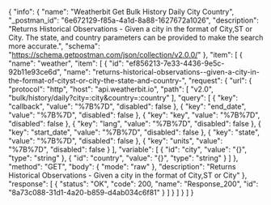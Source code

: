 {
  "info": {
    "name": "Weatherbit Get Bulk History Daily City Country",
    "_postman_id": "6e672129-f85a-4a1d-8a88-1627672a1026",
    "description": "Returns Historical Observations - Given a city in the format of City,ST or City. The state, and country parameters can be provided to make the search more accurate.",
    "schema": "https://schema.getpostman.com/json/collection/v2.0.0/"
  },
  "item": [
    {
      "name": "weather",
      "item": [
        {
          "id": "ef856213-7e33-4436-9e5c-92b11e93ce6d",
          "name": "returns-historical-observations--given-a-city-in-the-format-of-cityst-or-city-the-state-and-country-",
          "request": {
            "url": {
              "protocol": "http",
              "host": "api.weatherbit.io",
              "path": [
                "v2.0",
                "bulk/history/daily?city=:city&country=:country"
              ],
              "query": [
                {
                  "key": "callback",
                  "value": "%7B%7D",
                  "disabled": false
                },
                {
                  "key": "end_date",
                  "value": "%7B%7D",
                  "disabled": false
                },
                {
                  "key": "key",
                  "value": "%7B%7D",
                  "disabled": false
                },
                {
                  "key": "lang",
                  "value": "%7B%7D",
                  "disabled": false
                },
                {
                  "key": "start_date",
                  "value": "%7B%7D",
                  "disabled": false
                },
                {
                  "key": "state",
                  "value": "%7B%7D",
                  "disabled": false
                },
                {
                  "key": "units",
                  "value": "%7B%7D",
                  "disabled": false
                }
              ],
              "variable": [
                {
                  "id": "city",
                  "value": "{}",
                  "type": "string"
                },
                {
                  "id": "country",
                  "value": "{}",
                  "type": "string"
                }
              ]
            },
            "method": "GET",
            "body": {
              "mode": "raw"
            },
            "description": "Returns Historical Observations - Given a city in the format of City,ST or City"
          },
          "response": [
            {
              "status": "OK",
              "code": 200,
              "name": "Response_200",
              "id": "8a73c088-31d1-4a20-b859-d4ab034c6f81"
            }
          ]
        }
      ]
    }
  ]
}